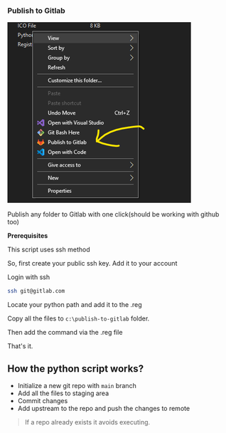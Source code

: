 ### Publish to Gitlab

![Screenshot](screenshot.png)

Publish any folder to Gitlab with one click(should be working with github too)

**Prerequisites**

This script uses ssh method

So, first create your public ssh key. Add it to your account

Login with ssh

```bash
ssh git@gitlab.com
```

Locate your python path and add it to the .reg

Copy all the files to `c:\publish-to-gitlab` folder.

Then add the command via the .reg file

That's it.

How the python script works?
---
- Initialize a new git repo with `main` branch
- Add all the files to staging area
- Commit changes 
- Add upstream to the repo and push the changes to remote

> If  a repo already exists it avoids executing.

